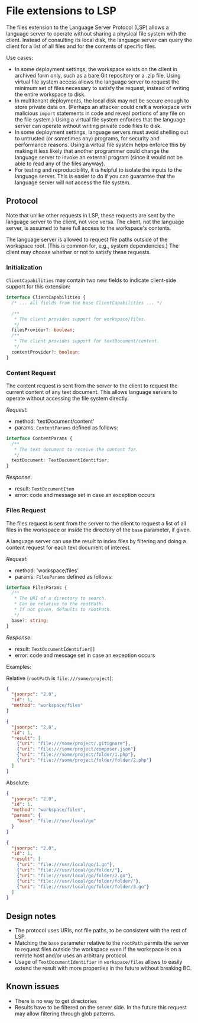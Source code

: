 # File extensions to LSP

The files extension to the Language Server Protocol (LSP) allows a language server to operate without sharing a physical file system with the client. Instead of consulting its local disk, the language server can query the client for a list of all files and for the contents of specific files.

Use cases:

* In some deployment settings, the workspace exists on the client in archived form only, such as a bare Git repository or a .zip file. Using virtual file system access allows the language server to request the minimum set of files necessary to satisfy the request, instead of writing the entire workspace to disk.
* In multitenant deployments, the local disk may not be secure enough to store private data on. (Perhaps an attacker could craft a workspace with malicious `import` statements in code and reveal portions of any file on the file system.) Using a virtual file system enforces that the language server can operate without writing private code files to disk.
* In some deployment settings, language servers must avoid shelling out to untrusted (or sometimes any) programs, for security and performance reasons. Using a virtual file system helps enforce this by making it less likely that another programmer could change the language server to invoke an external program (since it would not be able to read any of the files anyway).
* For testing and reproducibility, it is helpful to isolate the inputs to the language server. This is easier to do if you can guarantee that the language server will not access the file system.

## Protocol

Note that unlike other requests in LSP, these requests are sent by the language server to the client, not vice versa. The client, not the language server, is assumed to have full access to the workspace's contents.

The language server is allowed to request file paths outside of the workspace root. (This is common for, e.g., system dependencies.) The client may choose whether or not to satisfy these requests.

### Initialization

`ClientCapabilities` may contain two new fields to indicate client-side support for this extension:

```typescript
interface ClientCapabilities {
  /* ... all fields from the base ClientCapabilities ... */

  /**
   * The client provides support for workspace/files.
   */
  filesProvider?: boolean;
  /**
   * The client provides support for textDocument/content.
   */
  contentProvider?: boolean;
}
```

### Content Request

The content request is sent from the server to the client to request the current content of any text document. This allows language servers to operate without accessing the file system directly.

_Request_:
* method: 'textDocument/content'
* params: `ContentParams` defined as follows:

```typescript
interface ContentParams {
  /**
   * The text document to receive the content for.
   */
  textDocument: TextDocumentIdentifier;
}
```

_Response_:
* result: `TextDocumentItem`
* error: code and message set in case an exception occurs

### Files Request

The files request is sent from the server to the client to request a list of all files in the workspace or inside the directory of the `base` parameter, if given.

A language server can use the result to index files by filtering and doing a content request for each text document of interest.

_Request_:
* method: 'workspace/files'
* params: `FilesParams` defined as follows:

```typescript
interface FilesParams {
  /**
   * The URI of a directory to search.
   * Can be relative to the rootPath.
   * If not given, defaults to rootPath.
   */
  base?: string;
}
```

_Response_:
* result: `TextDocumentIdentifier[]`
* error: code and message set in case an exception occurs

Examples:

Relative (`rootPath` is `file:///some/project`):

```json
{
  "jsonrpc": "2.0",
  "id": 1,
  "method": "workspace/files"
}
```

```json
{
  "jsonrpc": "2.0",
  "id": 1,
  "result": [
    {"uri": "file:///some/project/.gitignore"},
    {"uri": "file:///some/project/composer.json"}
    {"uri": "file:///some/project/folder/1.php"},
    {"uri": "file:///some/project/folder/folder/2.php"}
  ]
}
```

Absolute:

```json
{
  "jsonrpc": "2.0",
  "id": 1,
  "method": "workspace/files",
  "params": {
    "base": "file:///usr/local/go"
  }
}
```

```json
{
  "jsonrpc": "2.0",
  "id": 1,
  "result": [
    {"uri": "file:///usr/local/go/1.go"},
    {"uri": "file:///usr/local/go/folder/"},
    {"uri": "file:///usr/local/go/folder/2.go"},
    {"uri": "file:///usr/local/go/folder/folder/"},
    {"uri": "file:///usr/local/go/folder/folder/3.go"}
  ]
}
```

## Design notes

* The protocol uses URIs, not file paths, to be consistent with the rest of LSP.
* Matching the `base` parameter relative to the `rootPath` permits the server to request files outside the workspace even if the workspace is on a remote host and/or uses an arbitrary protocol.
* Usage of `TextDocumentIdentifier` in `workspace/files` allows to easily extend the result with more properties in the future without breaking BC.


## Known issues

* There is no way to get directories
* Results have to be filtered on the server side. In the future this request may allow filtering through glob patterns.
